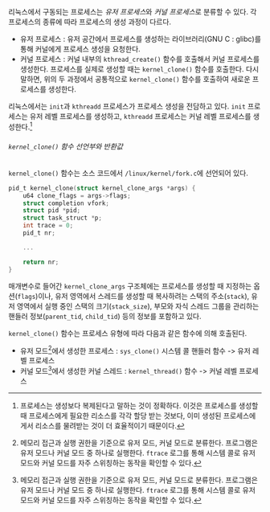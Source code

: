리눅스에서 구동되는 프로세스는 *유저 프로세스*와 *커널 프로세스*로 분류할 수 있다. 각 프로세스의 종류에 따라 프로세스의 생성 과정이 다르다.
- 유저 프로세스 : 유저 공간에서 프로세스를 생성하는 라이브러리(GNU C : glibc)를 통해 커널에게 프로세스 생성을 요청한다.
- 커널 프로세스 : 커널 내부의 `kthread_create()` 함수를 호출해서 커널 프로세스를 생성한다.
프로세스를 실제로 생성할 때는 `kernel_clone()` 함수를 호출한다. 다시 말하면, 위의 두 과정에서 공통적으로 `kernel_clone()` 함수를 호출하여 새로운 프로세스를 생성한다.

리눅스에서는 `init`과 `kthreadd` 프로세스가 프로세스 생성을 전담하고 있다. `init` 프로세스는 유저 레벨 프로세스를 생성하고, `kthreadd` 프로세스는 커널 레벨 프로세스를 생성한다.[^1]

###### `kernel_clone()` 함수 선언부와 반환값
`kernel_clone()` 함수는 소스 코드에서 `/linux/kernel/fork.c`에 선언되어 있다.
```C
pid_t kernel_clone(struct kernel_clone_args *args) {
	u64 clone_flags = args->flags;
	struct completion vfork;
	struct pid *pid;
	struct task_struct *p;
	int trace = 0;
	pid_t nr;

	...

	return nr;
}
```
매개변수로 들어간 `kernel_clone_args` 구조체에는 프로세스를 생성할 때 지정하는 옵션(`flags`)이나, 유저 영역에서 스레드를 생성할 때 복사하려는 스택의 주소(`stack`), 유저 영역에서 실행 중인 스택의 크기(`stack_size`), 부모와 자식 스레드 그룹을 관리하는 핸들러 정보(`parent_tid`, `child_tid`) 등의 정보를 포함하고 있다.

`kernel_clone()` 함수는 프로세스 유형에 따라 다음과 같은 함수에 의해 호출된다.
- 유저 모드[^2]에서 생성한 프로세스 : `sys_clone()` 시스템 콜 핸들러 함수 -> 유저 레벨 프로세스
- 커널 모드[^2]에서 생성한 커널 스레드 : `kernel_thread()` 함수 -> 커널 레벨 프로세스

[^1]: 프로세스는 생성보다 복제된다고 말하는 것이 정확하다. 이것은 프로세스를 생성할 때 프로세스에게 필요한 리소스를 각각 할당 받는 것보다, 이미 생성된 프로세스에게서 리소스를 물려받는 것이 더 효율적이기 때문이다.
[^2]: 메모리 접근과 실행 권한을 기준으로 유저 모드, 커널 모드로 분류한다. 프로그램은 유저 모드나 커널 모드 중 하나로 실행한다. `ftrace` 로그를 통해 시스템 콜로 유저 모드와 커널 모드를 자주 스위칭하는 동작을 확인할 수 있다.